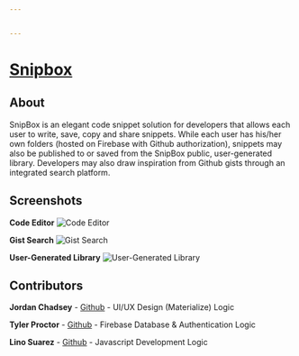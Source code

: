 ```yaml
---


---
```


<h1 id="snipbox"><a href="https://gogle.io">Snipbox</a></h1>
<h2 id="about">About</h2>
<p>SnipBox is an elegant code snippet solution for developers that allows each user to write, save, copy and share snippets. While each user has his/her own folders (hosted on Firebase with Github authorization), snippets may also be published to or saved from the SnipBox public, user-generated library. Developers may also draw inspiration from Github gists through an integrated search platform.</p>
<h2 id="screenshots">Screenshots</h2>
<p><strong>Code Editor</strong>
<img src="https://imgur.com/lIWVLDE.png" alt="Code Editor"></p>
<p><strong>Gist Search</strong>
<img src="https://imgur.com/iZdYAjF.png." alt="Gist Search"></p>
<p><strong>User-Generated Library</strong>
<img src="https://imgur.com/GKfAuIG.png" alt="User-Generated Library"></p>
<h2 id="contributors">Contributors</h2>
<p><strong>Jordan Chadsey</strong> - <a href="https://github.com/jordanchadsey">Github</a> - UI/UX Design (Materialize) Logic</p>
<p><strong>Tyler Proctor</strong> - <a href="https://github.com/atpdev14">Github</a> - Firebase Database &amp; Authentication Logic</p>
<p><strong>Lino Suarez</strong> - <a href="https://github.com/LinoSuarez">Github</a> - Javascript Development Logic</p>

